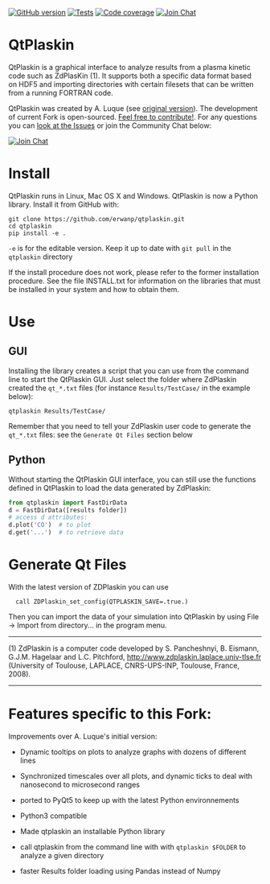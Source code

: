 [![GitHub version](https://img.shields.io/github/v/release/erwanp/qtplaskin.svg)](https://img.shields.io/github/v/release/erwanp/qtplaskin.svg)
[![Tests](https://img.shields.io/travis/erwanp/qtplaskin.svg)](https://travis-ci.org/erwanp/qtplaskin)
[![Code coverage](https://codecov.io/gh/erwanp/qtplaskin/branch/master/graph/badge.svg)](https://codecov.io/gh/erwanp/qtplaskin)
[![Join Chat](https://badges.gitter.im/Join%20Chat.svg)](https://gitter.im/zdplaskin/community#)

# QtPlaskin

QtPlaskin is a graphical interface to analyze results from a plasma 
kinetic code such as ZdPlasKin (1).  It supports both a specific data
format based on HDF5 and importing directories with certain filesets
that can be written from a running FORTRAN code.

QtPlaskin was created by A. Luque (see [original version](https://github.com/aluque)). 
The development of current Fork is open-sourced. [Feel free to contribute!](https://github.com/erwanp/qtplaskin/graphs/contributors). For any questions you can [look at the Issues](https://github.com/erwanp/qtplaskin/issues?utf8=%E2%9C%93&q=is%3Aissue+) or join the Community Chat below: 

[![Join Chat](https://badges.gitter.im/Join%20Chat.svg)](https://gitter.im/zdplaskin/community#)

# Install

QtPlaskin runs in Linux, Mac OS X and Windows. QtPlaskin is now a Python library. 
Install it from GitHub with:

```
git clone https://github.com/erwanp/qtplaskin.git
cd qtplaskin
pip install -e .
``` 

`-e` is for the editable version. Keep it up to date with `git pull` in the 
`qtplaskin` directory

If the install procedure does not work, please refer to the former installation procedure. 
See the file INSTALL.txt for information on the libraries that must be
installed in your system and how to obtain them.

# Use

## GUI 

Installing the library creates a script that you can use from the command line to 
start the QtPlaskin GUI. Just select the folder where ZdPlaskin created the `qt_*.txt` 
files (for instance `Results/TestCase/` in the example below):

```
qtplaskin Results/TestCase/
```

Remember that you need to tell your ZdPlaskin user code to generate the `qt_*.txt` files:
see the `Generate Qt Files` section below 


## Python

Without starting the QtPlaskin GUI interface, you can still use the functions 
defined in QtPlaskin to load the data generated by ZdPlaskin:

```python
from qtplaskin import FastDirData
d = FastDirData([results folder])
# access d attributes:
d.plot('CO')  # to plot 
d.get('...')  # to retrieve data
``` 


# Generate Qt Files

With the latest version of ZDPlaskin you can use 
```
  call ZDPlaskin_set_config(QTPLASKIN_SAVE=.true.)
```
Then you can import the data of your simulation into QtPlaskin by using
File -> Import from directory... in the program menu.


---
(1)  ZdPlaskin is a computer code developed by S. Pancheshnyi, B. Eismann, 
     G.J.M. Hagelaar and L.C. Pitchford, 
     http://www.zdplaskin.laplace.univ-tlse.fr (University of Toulouse, 
     LAPLACE, CNRS-UPS-INP, Toulouse, France, 2008).


---

# Features specific to this Fork: 

Improvements over A. Luque's initial version:

- Dynamic tooltips on plots to analyze graphs with dozens of different lines

- Synchronized timescales over all plots, and dynamic ticks to deal with 
nanosecond to microsecond ranges

- ported to PyQt5 to keep up with the latest Python environnements

- Python3 compatible

- Made qtplaskin an installable Python library

- call qtplaskin from the command line with with `qtplaskin $FOLDER` to analyze a given directory

- faster Results folder loading using Pandas instead of Numpy







